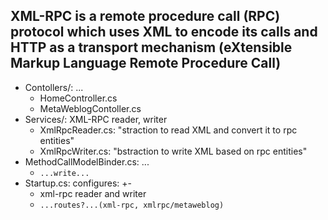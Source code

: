 XML-RPC is a remote procedure call (RPC) protocol which uses XML to encode its calls and HTTP as a transport mechanism
(eXtensible Markup Language Remote Procedure Call)
---
* Contollers/: ...
    * HomeController.cs
    * MetaWeblogContoller.cs
* Services/: XML-RPC reader, writer
    * XmlRpcReader.cs: "straction to read XML and convert it to rpc entities"
    * XmlRpcWriter.cs: "bstraction to write XML based on rpc entities"
* MethodCallModelBinder.cs: ...
    * `...write...`
* Startup.cs: configures: +-
    * xml-rpc reader and writer
    * `...routes?...(xml-rpc, xmlrpc/metaweblog)`
